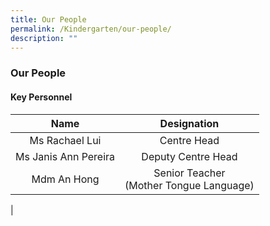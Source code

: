 ```yaml
---
title: Our People
permalink: /Kindergarten/our-people/
description: ""
---
```

### Our People

#### Key Personnel

| Name | Designation |
|:---:|:---:|
| Ms Rachael Lui | Centre Head<br> |
| Ms Janis Ann Pereira | Deputy Centre Head<br> |
|  Mdm An Hong |  Senior Teacher <br> (Mother Tongue Language) |
|